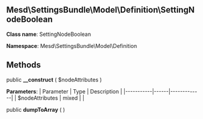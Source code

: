 Mesd\SettingsBundle\Model\Definition\SettingNodeBoolean
---------------

    

    


**Class name**: SettingNodeBoolean

**Namespace**: Mesd\SettingsBundle\Model\Definition











Methods
-------


public **__construct** ( $nodeAttributes )











**Parameters**:
| Parameter | Type | Description |
|-----------|------|-------------|
| $nodeAttributes | mixed |  |



public **dumpToArray** (  )











